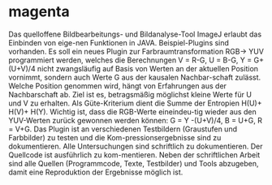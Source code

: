 # magenta
Das quelloffene Bildbearbeitungs- und Bildanalyse-Tool ImageJ erlaubt das Einbinden von eige-nen Funktionen in JAVA. Beispiel-Plugins sind vorhanden.
Es soll ein neues Plugin zur Farbraumtransformation RGB-> YUV programmiert werden, welches die Berechnungen V = R-G, U = B-G, Y = G+(U+V)/4 nicht zwangsläufig auf Basis von Werten an der aktuellen Position vornimmt, sondern auch Werte G aus der kausalen Nachbar-schaft zulässt. Welche Position genommen wird, hängt von Erfahrungen aus der Nachbarschaft ab. Ziel ist es, betragsmäßig möglichst kleine Werte für U und V zu erhalten. Als Güte-Kriterium dient die Summe der Entropien H(U)+ H(V)+ H(Y). Wichtig ist, dass die RGB-Werte eineindeu-tig wieder aus den YUV-Werten zurück gewonnen werden können: G = Y -(U+V)/4, B = U+G, R = V+G.
Das Plugin ist an verschiedenen Testbildern (Graustufen und Farbbilder) zu testen und die Kom-pressionsergebnisse sind zu dokumentieren.
Alle Untersuchungen sind schriftlich zu dokumentieren. Der Quellcode ist ausführlich zu kom-mentieren. Neben der schriftlichen Arbeit sind alle Quellen (Programmcode, Texte, Testbilder) und Tools abzugeben, damit eine Reproduktion der Ergebnisse möglich ist.
